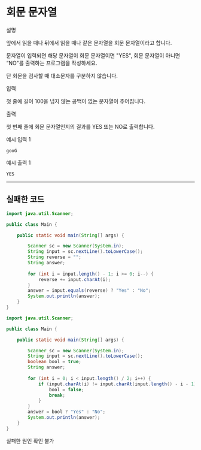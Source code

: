 # 회문 문자열

설명



앞에서 읽을 때나 뒤에서 읽을 때나 같은 문자열을 회문 문자열이라고 합니다.

문자열이 입력되면 해당 문자열이 회문 문자열이면 "YES", 회문 문자열이 아니면 “NO"를 출력하는 프로그램을 작성하세요.

단 회문을 검사할 때 대소문자를 구분하지 않습니다.



입력



첫 줄에 길이 100을 넘지 않는 공백이 없는 문자열이 주어집니다.



출력



첫 번째 줄에 회문 문자열인지의 결과를 YES 또는 NO로 출력합니다.



예시 입력 1 

```
gooG
```

예시 출력 1

```
YES
```

------

## 실패한 코드

```java
import java.util.Scanner;

public class Main {

	public static void main(String[] args) {

		Scanner sc = new Scanner(System.in);
		String input = sc.nextLine().toLowerCase();
		String reverse = "";
		String answer;
		
		for (int i = input.length() - 1; i >= 0; i--) {
			reverse += input.charAt(i);
		}
		answer = input.equals(reverse) ? "Yes" : "No"; 
		System.out.println(answer);
	}
}
```

```java
import java.util.Scanner;

public class Main {

	public static void main(String[] args) {

		Scanner sc = new Scanner(System.in);
		String input = sc.nextLine().toLowerCase();
		boolean bool = true;
		String answer;
		
		for (int i = 0; i < input.length() / 2; i++) {
			if (input.charAt(i) != input.charAt(input.length() - i - 1)) {
				bool = false;
				break;
			} 
		}
		answer = bool ? "Yes" : "No"; 
		System.out.println(answer);
	}
}
```

실패한 원인 확인 불가